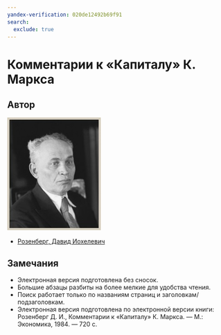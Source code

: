 ```yaml
---
yandex-verification: 020de12492b69f91
search:
  exclude: true
---
```


# Комментарии к «Капиталу» К. Маркса

## Автор

![Розенберг, Давид Иохелевич](author.jpg)

- [Розенберг, Давид Иохелевич](https://ru.wikipedia.org/wiki/%D0%A0%D0%BE%D0%B7%D0%B5%D0%BD%D0%B1%D0%B5%D1%80%D0%B3,_%D0%94%D0%B0%D0%B2%D0%B8%D0%B4_%D0%98%D0%BE%D1%85%D0%B5%D0%BB%D0%B5%D0%B2%D0%B8%D1%87)

## Замечания

- Электронная версия подготовлена без сносок.
- Большие абзацы разбиты на более мелкие для удобства чтения.
- Поиск работает только по названиям страниц и заголовкам/подзаголовкам.
- Электронная версия подготовлена по электронной версии книги: Розенберг Д. И., Комментарии к «Капиталу» К. Маркса. — М.: Экономика, 1984. — 720 с.
